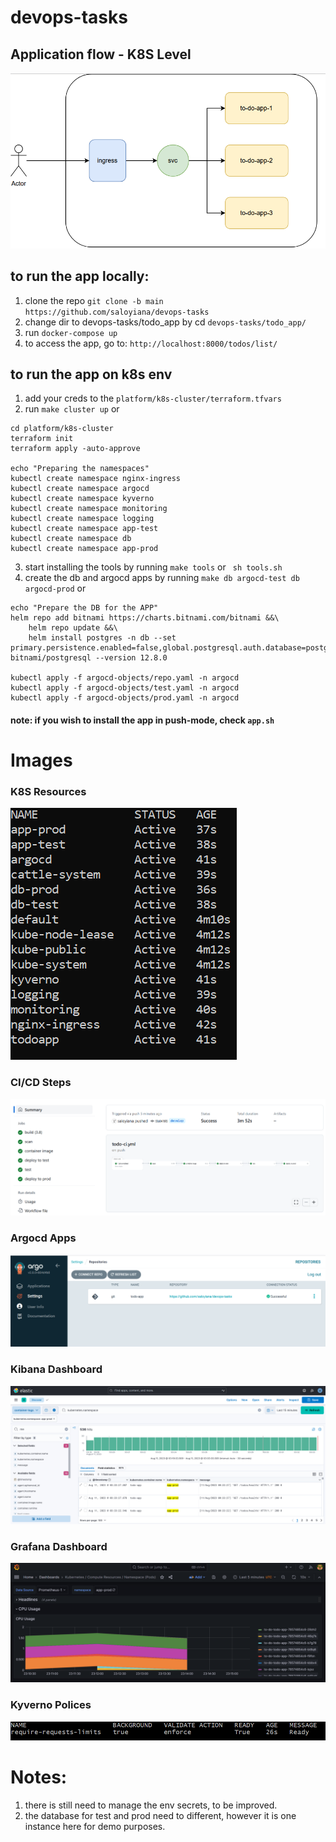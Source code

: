 # devops-tasks

## Application flow - K8S Level

![app-overview](/images/app-overview.png)   

## to run the app locally: 
1. clone the repo `git clone -b main https://github.com/saloyiana/devops-tasks`   
2. change dir to devops-tasks/todo_app by cd `devops-tasks/todo_app/`   
3. run `docker-compose up`   
4. to access the app, go to: `http://localhost:8000/todos/list/`   

## to run the app on k8s env
1. add your creds to the `platform/k8s-cluster/terraform.tfvars`
2. run `make cluster up` or
```
cd platform/k8s-cluster
terraform init
terraform apply -auto-approve

echo "Preparing the namespaces"
kubectl create namespace nginx-ingress
kubectl create namespace argocd
kubectl create namespace kyverno
kubectl create namespace monitoring
kubectl create namespace logging
kubectl create namespace app-test
kubectl create namespace db
kubectl create namespace app-prod
```
3. start installing the tools by running `make tools` or ` sh tools.sh`
4. create the db and argocd apps by running `make db argocd-test db argocd-prod` or 
```
echo "Prepare the DB for the APP"
helm repo add bitnami https://charts.bitnami.com/bitnami &&\
    helm repo update &&\
    helm install postgres -n db --set primary.persistence.enabled=false,global.postgresql.auth.database=postgres,global.postgresql.auth.postgresPassword=postgres,global.postgresql.auth.username=postgres,tls.preferServerCiphers=false,readReplicas.persistence.enabled=false,serviceAccount.automountServiceAccountToken=false bitnami/postgresql --version 12.8.0

kubectl apply -f argocd-objects/repo.yaml -n argocd
kubectl apply -f argocd-objects/test.yaml -n argocd
kubectl apply -f argocd-objects/prod.yaml -n argocd
```
#### note: if you wish to install the app in push-mode, check `app.sh`

# Images
### K8S Resources
![k8s-ns](/images/k8s-ns.png)   

### CI/CD Steps
![cicd-overview](/images/ci-cd-overview.png)   

### Argocd Apps
![argocd-ui](/images/argocd-ui.png)   

### Kibana Dashboard
![kibana-dashbord](/images/kibana-dashboard.png)   

### Grafana Dashboard
![app-monitoring](/images/app-monitoring.png) 

### Kyverno Polices
![kyverno-policy](/images/kyverno-policy.png)   

# Notes: 
1. there is still need to manage the env secrets, to be improved.
2. the database for test and prod need to different, however it is one instance here for demo purposes.
